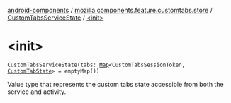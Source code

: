 [android-components](../../index.md) / [mozilla.components.feature.customtabs.store](../index.md) / [CustomTabsServiceState](index.md) / [&lt;init&gt;](./-init-.md)

# &lt;init&gt;

`CustomTabsServiceState(tabs: `[`Map`](https://kotlinlang.org/api/latest/jvm/stdlib/kotlin.collections/-map/index.html)`<CustomTabsSessionToken, `[`CustomTabState`](../-custom-tab-state/index.md)`> = emptyMap())`

Value type that represents the custom tabs state
accessible from both the service and activity.

